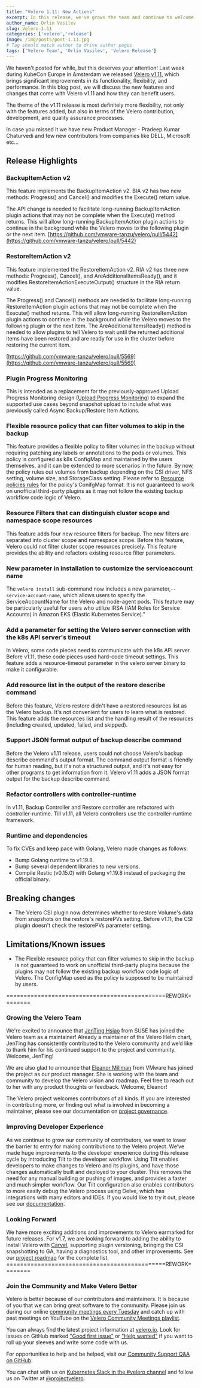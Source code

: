 ```yaml
---
title: "Velero 1.11: New Actions"
excerpt: In this release, we've grown the team and continue to welcome new members to our community.We're thrilled to have such significant contributions from the community and we're proud to deliver Velero 1.11.
author_name: Orlin Vasilev
slug: Velero-1.11
categories: ['velero','release']
image: /img/posts/post-1.11.jpg
# Tag should match author to drive author pages
tags: ['Velero Team', 'Orlin Vasilev', 'Velero Release']
---
```


We haven't posted for while, but this deserves your attention!
Last week during KubeCon Europe in Amsterdam we released [Velero v1.11](https://github.com/vmware-tanzu/velero/releases/tag/v1.11.0), which brings significant improvements in its functionality, flexibility, and performance. In this blog post, we will discuss the new features and changes that come with Velero v1.11 and how they can benefit users.

The theme of the v1.11 release is most definitely more flexibility, not only with the features added, but also in terms of the Velero contribution, development, and quality assurance processes.

In case you missed it we have new Product Manager - Pradeep Kumar Chaturvedi and few new contributors from companies like DELL, Microsoft etc...
## Release Highlights

### BackupItemAction v2
This feature implements the BackupItemAction v2. BIA v2 has two new methods: Progress() and Cancel() and modifies the Execute() return value.

The API change is needed to facilitate long-running BackupItemAction plugin actions that may not be complete when the Execute() method returns. This will allow long-running BackupItemAction plugin actions to continue in the background while the Velero moves to the following plugin or the next item.
[https://github.com/vmware-tanzu/velero/pull/5442](https://github.com/vmware-tanzu/velero/pull/5442)

### RestoreItemAction v2
This feature implemented the RestoreItemAction v2. RIA v2 has three new methods: Progress(), Cancel(), and AreAdditionalItemsReady(), and it modifies RestoreItemActionExecuteOutput() structure in the RIA return value.

The Progress() and Cancel() methods are needed to facilitate long-running RestoreItemAction plugin actions that may not be complete when the Execute() method returns. This will allow long-running RestoreItemAction plugin actions to continue in the background while the Velero moves to the following plugin or the next item. The AreAdditionalItemsReady() method is needed to allow plugins to tell Velero to wait until the returned additional items have been restored and are ready for use in the cluster before restoring the current item.

[https://github.com/vmware-tanzu/velero/pull/5569](https://github.com/vmware-tanzu/velero/pull/5569)

### Plugin Progress Monitoring
This is intended as a replacement for the previously-approved Upload Progress Monitoring design ([Upload Progress Monitoring](https://github.com/vmware-tanzu/velero/blob/main/design/upload-progress.md)) to expand the supported use cases beyond snapshot upload to include what was previously called Async Backup/Restore Item Actions.

### Flexible resource policy that can filter volumes to skip in the backup
This feature provides a flexible policy to filter volumes in the backup without requiring patching any labels or annotations to the pods or volumes. This policy is configured as k8s ConfigMap and maintained by the users themselves, and it can be extended to more scenarios in the future. By now, the policy rules out volumes from backup depending on the CSI driver, NFS setting, volume size, and StorageClass setting. Please refer to [Resource policies rules](https://velero.io/docs/v1.11/resource-filtering/#resource-policies) for the policy's ConifgMap format. It is not guaranteed to work on unofficial third-party plugins as it may not follow the existing backup workflow code logic of Velero.

### Resource Filters that can distinguish cluster scope and namespace scope resources
This feature adds four new resource filters for backup. The new filters are separated into cluster scope and namespace scope. Before this feature, Velero could not filter cluster scope resources precisely. This feature provides the ability and refactors existing resource filter parameters.

### New parameter in installation to customize the serviceaccount name
The `velero install` sub-command now includes a new parameter,`--service-account-name`, which allows users to specify the ServiceAccountName for the Velero and node-agent pods. This feature may be particularly useful for users who utilize IRSA (IAM Roles for Service Accounts) in Amazon EKS (Elastic Kubernetes Service)."

### Add a parameter for setting the Velero server connection with the k8s API server's timeout
In Velero, some code pieces need to communicate with the k8s API server. Before v1.11, these code pieces used hard-code timeout settings. This feature adds a resource-timeout parameter in the velero server binary to make it configurable.

### Add resource list in the output of the restore describe command
Before this feature, Velero restore didn't have a restored resources list as the Velero backup. It's not convenient for users to learn what is restored. This feature adds the resources list and the handling result of the resources (including created, updated, failed, and skipped).

### Support JSON format output of backup describe command
Before the Velero v1.11 release, users could not choose Velero's backup describe command's output format. The command output format is friendly for human reading, but it's not a structured output, and it's not easy for other programs to get information from it. Velero v1.11 adds a JSON format output for the backup describe command.

### Refactor controllers with controller-runtime
In v1.11, Backup Controller and Restore controller are refactored with controller-runtime. Till v1.11, all Velero controllers use the controller-runtime framework.

### Runtime and dependencies
To fix CVEs and keep pace with Golang, Velero made changes as follows:
* Bump Golang runtime to v1.19.8.
* Bump several dependent libraries to new versions.
* Compile Restic (v0.15.0) with Golang v1.19.8 instead of packaging the official binary.


## Breaking changes
* The Velero CSI plugin now determines whether to restore Volume's data from snapshots on the restore's restorePVs setting. Before v1.11, the CSI plugin doesn't check the restorePVs parameter setting. 


## Limitations/Known issues
* The Flexible resource policy that can filter volumes to skip in the backup is not guaranteed to work on unofficial third-party plugins because the plugins may not follow the existing backup workflow code logic of Velero. The ConfigMap used as the policy is supposed to be maintained by users.

==============================================REWORK========
### Growing the Velero Team

We're excited to announce that [JenTing Hsiao](https://github.com/jenting) from SUSE has joined the Velero team as a maintainer! Already a maintainer of the Velero Helm chart, JenTing has consistently contributed to the Velero community and we’d like to thank him for his continued support to the project and community.
Welcome, JenTing!

We are also glad to announce that [Eleanor Millman](https://github.com/eleanor-millman) from VMware has joined the project as our product manager.
She is working with the team and community to develop the Velero vision and roadmap.
Feel free to reach out to her with any product thoughts or feedback.
Welcome, Eleanor!

The Velero project welcomes contributors of all kinds.
If you are interested in contributing more, or finding out what is involved in becoming a maintainer, please see our documentation on [project governance](https://github.com/vmware-tanzu/velero/blob/main/GOVERNANCE.md).


### Improving Developer Experience

As we continue to grow our community of contributors, we want to lower the barrier to entry for making contributions to the Velero project.
We’ve made huge improvements to the developer experience during this release cycle by introducing Tilt to the developer workflow.
Using Tilt enables developers to make changes to Velero and its plugins, and have those changes automatically built and deployed to your cluster.
This removes the need for any manual building or pushing of images, and provides a faster and much simpler workflow.
Our Tilt configuration also enables contributors to more easily debug the Velero process using Delve, which has integrations with many editors and IDEs.
If you would like to try it out, please see our [documentation](https://velero.io/docs/v1.6/tilt/).

### Looking Forward

We have more exciting additions and improvements to Velero earmarked for future releases.
For v1.7, we are looking forward to adding the ability to install Velero with [Carvel](https://carvel.dev/), supporting plugin versioning, bringing the CSI snapshotting to GA, having a diagnostics tool, and other improvements.
See our [project roadmap](https://github.com/vmware-tanzu/velero/blob/main/ROADMAP.md#170-roadmap) for the complete list.
==============================================REWORK========

### Join the Community and Make Velero Better

Velero is better because of our contributors and maintainers.
It is because of you that we can bring great software to the community.
Please join us during our online [community meetings every Tuesday](https://hackmd.io/Jq6F5zqZR7S80CeDWUklkA?view) and catch up with past meetings on YouTube on the [Velero Community Meetings playlist](https://www.youtube.com/watch?v=nc48ocI-6go&list=PL7bmigfV0EqQRysvqvqOtRNk4L5S7uqwM).

You can always find the latest project information at [velero.io](https://velero.io).
Look for issues on GitHub marked ["Good first issue"](https://github.com/vmware-tanzu/velero/issues?q=is%3Aopen+is%3Aissue+label%3A%22Good+first+issue%22) or ["Help wanted"](https://github.com/vmware-tanzu/velero/issues?q=is%3Aopen+is%3Aissue+label%3A%22Help+wanted%22+) if you want to roll up your sleeves and write some code with us.

For opportunities to help and be helped, visit our [Community Support Q&A on GitHub](https://github.com/vmware-tanzu/velero/discussions/categories/community-support-q-a).

You can chat with us on [Kubernetes Slack in the #velero channel](https://kubernetes.slack.com/messages/C6VCGP4MT) and follow us on Twitter at [@projectvelero](https://twitter.com/projectvelero).
